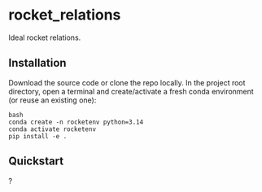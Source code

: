 # rocket_relations

Ideal rocket relations.

## Installation
Download the source code or clone the repo locally.
In the project root directory, open a terminal and create/activate
a fresh conda environment (or reuse an existing one):
```
bash
conda create -n rocketenv python=3.14
conda activate rocketenv
pip install -e .
```
## Quickstart
?
